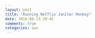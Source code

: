 ```yaml
---
layout: post
title: "Running Netflix Janitor Monkey"
date: 2016-06-13 20:45
comments: true
categories: aws
---
```



